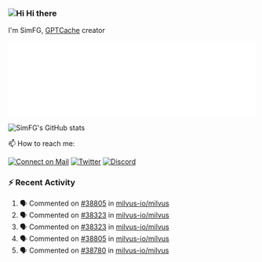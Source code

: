 ### <img src='https://qpluspicture.oss-cn-beijing.aliyuncs.com/6LjjQA/Hi.gif' alt='Hi' width="24"/> Hi there

I'm SimFG, [GPTCache](https://github.com/zilliztech/GPTCache) creator

![Metrics 👋](/metrics.plugin.followup.user.svg)

![SimFG's GitHub stats](https://github-readme-stats.vercel.app/api?username=SimFG&show_icons=true&theme=radical&count_private=true)

📫 How to reach me:

[![Connect on Mail](https://img.shields.io/badge/Ask%20me-anything-1abc9c.svg)](mailto:1142838399@qq.com)
[![Twitter](https://img.shields.io/twitter/follow/FogSim?style=social)](https://twitter.com/FogSim)
[![Discord](https://img.shields.io/discord/1092648432495251507?label=Discord&logo=discord)](https://discord.gg/Q8C6WEjSWV)

### :zap: Recent Activity

<!--START_SECTION:activity-->
1. 🗣 Commented on [#38805](https://github.com/milvus-io/milvus/issues/38805) in [milvus-io/milvus](https://github.com/milvus-io/milvus)
2. 🗣 Commented on [#38323](https://github.com/milvus-io/milvus/issues/38323) in [milvus-io/milvus](https://github.com/milvus-io/milvus)
3. 🗣 Commented on [#38323](https://github.com/milvus-io/milvus/issues/38323) in [milvus-io/milvus](https://github.com/milvus-io/milvus)
4. 🗣 Commented on [#38805](https://github.com/milvus-io/milvus/issues/38805) in [milvus-io/milvus](https://github.com/milvus-io/milvus)
5. 🗣 Commented on [#38780](https://github.com/milvus-io/milvus/issues/38780) in [milvus-io/milvus](https://github.com/milvus-io/milvus)
<!--END_SECTION:activity-->

